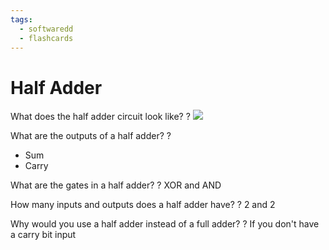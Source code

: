 ```yaml
---
tags:
  - softwaredd
  - flashcards
---
```

# Half Adder

What does the half adder circuit look like?
?
![](https://i.imgur.com/n46NCQb.png)


What are the outputs of a half adder?
?
- Sum 
- Carry


What are the gates in a half adder?
?
XOR and AND


How many inputs and outputs does a half adder have?
?
2 and 2


Why would you use a half adder instead of a full adder?
?
If you don't have a carry bit input
